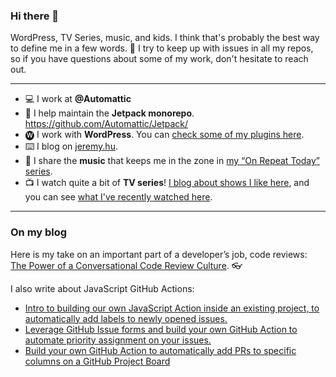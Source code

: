 ### Hi there 👋

WordPress, TV Series, music, and kids. I think that's probably the best way to define me in a few words. 🙂 I try to keep up with issues in all my repos, so if you have questions about some of my work, don't hesitate to reach out.

*********

- 💻 I work at **@Automattic**
- 🚀 I help maintain the **Jetpack monorepo**. https://github.com/Automattic/Jetpack/
- 🅦 I work with **WordPress**. You can [check some of my plugins here](https://profiles.wordpress.org/jeherve/#content-plugins).
- ⌨️ I blog on [jeremy.hu](https://jeremy.hu).
- 🎵 I share the **music** that keeps me in the zone in [my “On Repeat Today” series](https://jeremy.hu/tag/on-repeat-today/).
- 📺 I watch quite a bit of **TV series**! [I blog about shows I like here](https://jeremy.hu/category/culture/tv-culture/), and you can see [what I've recently watched here](https://trakt.tv/users/jeherve/history).

*********

### On my blog

Here is my take on an important part of a developer’s job, code reviews: [The Power of a Conversational Code Review Culture](https://jeremy.hu/the-power-of-a-conversational-code-review-culture/). 👓

I also write about JavaScript GitHub Actions:

- [Intro to building our own JavaScript Action inside an existing project, to automatically add labels to newly opened issues.](https://jeremy.hu/github-actions-build-javascript-action-part-1/)
- [Leverage GitHub Issue forms and build your own GitHub Action to automate priority assignment on your issues.](https://jeremy.hu/github-actions-build-javascript-action-part-2/)
- [Build your own GitHub Action to automatically add PRs to specific columns on a GitHub Project Board](https://jeremy.hu/github-actions-javascript-action-part-3/)

